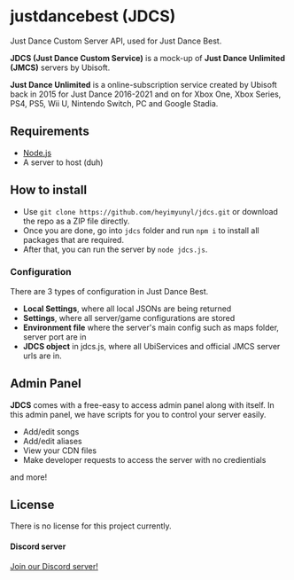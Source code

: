 # justdancebest (JDCS)
Just Dance Custom Server API, used for Just Dance Best.

**JDCS (Just Dance Custom Service)** is a mock-up of **Just Dance Unlimited (JMCS)** servers by Ubisoft.

**Just Dance Unlimited** is a online-subscription service created by Ubisoft back in 2015 for Just Dance 2016-2021 and on for Xbox One, Xbox Series, PS4, PS5, Wii U, Nintendo Switch, PC and Google Stadia.

## Requirements
- [Node.js](https://nodejs.org/)
- A server to host (duh)
## How to install

- Use `git clone https://github.com/heyimyunyl/jdcs.git` or download the repo as a ZIP file directly.
- Once you are done, go into `jdcs` folder and run `npm i` to install all packages that are required.
- After that, you can run the server by `node jdcs.js`.

### Configuration
There are 3 types of configuration in Just Dance Best. 
- **Local Settings**, where all local JSONs are being returned
- **Settings**, where all server/game configurations are stored
- **Environment file** where the server's main config such as maps folder, server port are in
- **JDCS object** in jdcs.js, where all UbiServices and official JMCS server urls are in.

## Admin Panel
**JDCS** comes with a free-easy to access admin panel along with itself. In this admin panel, we have scripts for you to control your server easily.
- Add/edit songs
- Add/edit aliases
- View your CDN files
- Make developer requests to access the server with no credientials

and more!

## License
There is no license for this project currently.

#### Discord server
[Join our Discord server!](https://discord.gg/FkSpSmXrwT)
